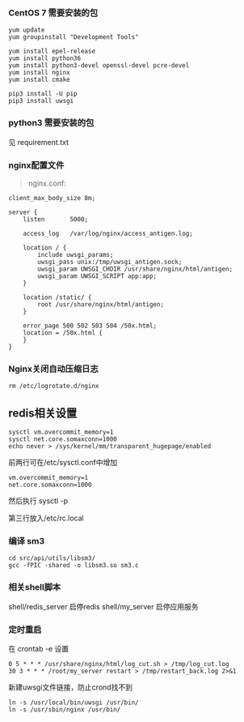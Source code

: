 
### CentOS 7 需要安装的包

```shell
yum update
yum groupinstall "Development Tools"

yum install epel-release
yum install python36
yum install python3-devel openssl-devel pcre-devel
yum install nginx
yum install cmake

pip3 install -U pip
pip3 install uwsgi
```



### python3 需要安装的包
见 requirement.txt



### nginx配置文件

> nginx.conf:

```nginx
client_max_body_size 8m;

server {
    listen       5000;

    access_log   /var/log/nginx/access_antigen.log;

    location / {
        include uwsgi_params;
        uwsgi_pass unix:/tmp/uwsgi_antigen.sock;
        uwsgi_param UWSGI_CHDIR /usr/share/nginx/html/antigen;
        uwsgi_param UWSGI_SCRIPT app:app;
    }

    location /static/ {
        root /usr/share/nginx/html/antigen;
    }

    error_page 500 502 503 504 /50x.html;
    location = /50x.html {
    }
}
```



### Nginx关闭自动压缩日志
```
rm /etc/logrotate.d/nginx
```



## redis相关设置
```
sysctl vm.overcommit_memory=1
sysctl net.core.somaxconn=1000
echo never > /sys/kernel/mm/transparent_hugepage/enabled
```

前两行可在/etc/sysctl.conf中增加
```
vm.overcommit_memory=1
net.core.somaxconn=1000
```
然后执行 sysctl -p

第三行放入/etc/rc.local



### 编译 sm3
```
cd src/api/utils/libsm3/
gcc -fPIC -shared -o libsm3.so sm3.c
```



### 相关shell脚本

shell/redis_server  启停redis
shell/my_server 启停应用服务



### 定时重启

在 crontab -e 设置
```
0 5 * * * /usr/share/nginx/html/log_cut.sh > /tmp/log_cut.log
30 3 * * * /root/my_server restart > /tmp/restart_back.log 2>&1
```

新建uwsgi文件链接，防止crond找不到
```
ln -s /usr/local/bin/uwsgi /usr/bin/
ln -s /usr/sbin/nginx /usr/bin/
```
